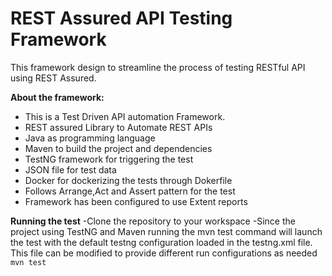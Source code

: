 
#   REST Assured API Testing Framework
 This framework design to streamline the process of testing RESTful API using REST Assured.

**About the framework:**

  - This is a Test Driven API automation Framework.
  - REST assured Library to Automate REST APIs
  - Java as programming language
  - Maven to build the project and dependencies
  - TestNG framework for triggering the test 
  - JSON file for test data
  - Docker for dockerizing the tests through Dokerfile
  - Follows Arrange,Act and Assert pattern for the test
  - Framework has been configured to use Extent reports

**Running the test**
 -Clone the repository to your workspace
 -Since the project using TestNG and Maven running the mvn test command will launch the test with the default testng configuration loaded in the testng.xml file. This file can be modified to provide different run configurations as needed
   `mvn test`

